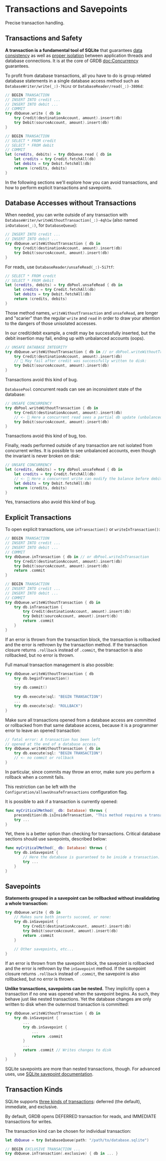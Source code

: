 # Transactions and Savepoints

Precise transaction handling.

## Transactions and Safety

**A transaction is a fundamental tool of SQLite** that guarantees [data consistency](https://www.sqlite.org/transactional.html) as well as [proper isolation](https://sqlite.org/isolation.html) between application threads and database connections. It is at the core of GRDB <doc:Concurrency> guarantees.

To profit from database transactions, all you have to do is group related database statements in a single database access method such as ``DatabaseWriter/write(_:)-76inz`` or ``DatabaseReader/read(_:)-3806d``:

```swift
// BEGIN TRANSACTION
// INSERT INTO credit ...
// INSERT INTO debit ...
// COMMIT
try dbQueue.write { db in
    try Credit(destinationAccount, amount).insert(db)
    try Debit(sourceAccount, amount).insert(db)
}

// BEGIN TRANSACTION
// SELECT * FROM credit
// SELECT * FROM debit
// COMMIT
let (credits, debits) = try dbQueue.read { db in
    let credits = try Credit.fetchAll(db)
    let debits = try Debit.fetchAll(db)
    return (credits, debits)
}
```

In the following sections we'll explore how you can avoid transactions, and how to perform explicit transactions and savepoints. 

## Database Accesses without Transactions

When needed, you can write outside of any transaction with ``DatabaseWriter/writeWithoutTransaction(_:)-4qh1w`` (also named `inDatabase(_:)`, for `DatabaseQueue`):

```swift
// INSERT INTO credit ...
// INSERT INTO debit ...
try dbQueue.writeWithoutTransaction { db in
    try Credit(destinationAccount, amount).insert(db)
    try Debit(sourceAccount, amount).insert(db)
}
```

For reads, use ``DatabaseReader/unsafeRead(_:)-5i7tf``:

```swift
// SELECT * FROM credit
// SELECT * FROM debit
let (credits, debits) = try dbPool.unsafeRead { db in
    let credits = try Credit.fetchAll(db)
    let debits = try Debit.fetchAll(db)
    return (credits, debits)
}
```

Those method names, `writeWithoutTransaction` and `unsafeRead`, are longer and "scarier" than the regular `write` and `read` in order to draw your attention to the dangers of those unisolated accesses.

In our credit/debit example, a credit may be successfully inserted, but the debit insertion may fail, ending up with unbalanced accounts (oops).

```swift
// UNSAFE DATABASE INTEGRITY
try dbQueue.writeWithoutTransaction { db in // or dbPool.writeWithoutTransaction
    try Credit(destinationAccount, amount).insert(db)
    // 😬 May fail after credit was successfully written to disk:
    try Debit(sourceAccount, amount).insert(db)       
}
```

Transactions avoid this kind of bug.
    
``DatabasePool`` concurrent reads can see an inconsistent state of the database:

```swift
// UNSAFE CONCURRENCY
try dbPool.writeWithoutTransaction { db in
    try Credit(destinationAccount, amount).insert(db)
    // <- 😬 Here a concurrent read sees a partial db update (unbalanced accounts)
    try Debit(sourceAccount, amount).insert(db)
}
```

Transactions avoid this kind of bug, too.

Finally, reads performed outside of any transaction are not isolated from concurrent writes. It is possible to see unbalanced accounts, even though the invariant is never broken on disk:

```swift
// UNSAFE CONCURRENCY
let (credits, debits) = try dbPool.unsafeRead { db in
    let credits = try Credit.fetchAll(db)
    // <- 😬 Here a concurrent write can modify the balance before debits are fetched
    let debits = try Debit.fetchAll(db)
    return (credits, debits)
}
```

Yes, transactions also avoid this kind of bug.

## Explicit Transactions

To open explicit transactions, use `inTransaction()` or `writeInTransaction()`:

```swift
// BEGIN TRANSACTION
// INSERT INTO credit ...
// INSERT INTO debit ...
// COMMIT
try dbQueue.inTransaction { db in // or dbPool.writeInTransaction
    try Credit(destinationAccount, amount).insert(db)
    try Debit(sourceAccount, amount).insert(db)
    return .commit
}

// BEGIN TRANSACTION
// INSERT INTO credit ...
// INSERT INTO debit ...
// COMMIT
try dbQueue.writeWithoutTransaction { db in
    try db.inTransaction {
        try Credit(destinationAccount, amount).insert(db)
        try Debit(sourceAccount, amount).insert(db)
        return .commit
    }
}
```

If an error is thrown from the transaction block, the transaction is rollbacked and the error is rethrown by the transaction method. If the transaction closure returns `.rollback` instead of `.commit`, the transaction is also rollbacked, but no error is thrown.

Full manual transaction management is also possible: 

```swift
try dbQueue.writeWithoutTransaction { db
    try db.beginTransaction()
    ...
    try db.commit()
    
    try db.execute(sql: "BEGIN TRANSACTION")
    ...
    try db.execute(sql: "ROLLBACK")
}
```

Make sure all transactions opened from a database access are committed or rollbacked from that same database access, because it is a programmer error to leave an opened transaction:

```swift
// fatal error: A transaction has been left
// opened at the end of a database access.
try dbQueue.writeWithoutTransaction { db in
    try db.execute(sql: "BEGIN TRANSACTION")
    // <- no commit or rollback
}
```

In particular, since commits may throw an error, make sure you perform a rollback when a commit fails.

This restriction can be left with the ``Configuration/allowsUnsafeTransactions`` configuration flag.

It is possible to ask if a transaction is currently opened:

```swift
func myCriticalMethod(_ db: Database) throws {
    precondition(db.isInsideTransaction, "This method requires a transaction")
    try ...
}
```

Yet, there is a better option than checking for transactions. Critical database sections should use savepoints, described below:

```swift
func myCriticalMethod(_ db: Database) throws {
    try db.inSavepoint {
        // Here the database is guaranteed to be inside a transaction.
        try ...
    }
}
```

## Savepoints

**Statements grouped in a savepoint can be rollbacked without invalidating a whole transaction:**

```swift
try dbQueue.write { db in
    // Makes sure both inserts succeed, or none:
    try db.inSavepoint {
        try Credit(destinationAccount, amount).insert(db)
        try Debit(sourceAccount, amount).insert(db)
        return .commit
    }
    
    // Other savepoints, etc...
}
```

If an error is thrown from the savepoint block, the savepoint is rollbacked and the error is rethrown by the `inSavepoint` method. If the savepoint closure returns `.rollback` instead of `.commit`, the savepoint is also rollbacked, but no error is thrown.

**Unlike transactions, savepoints can be nested.** They implicitly open a transaction if no one was opened when the savepoint begins. As such, they behave just like nested transactions. Yet the database changes are only written to disk when the outermost transaction is committed:

```swift
try dbQueue.writeWithoutTransaction { db in
    try db.inSavepoint {
        ...
        try db.inSavepoint {
            ...
            return .commit
        }
        ...
        return .commit // Writes changes to disk
    }
}
```

SQLite savepoints are more than nested transactions, though. For advanced uses, use [SQLite savepoint documentation](https://www.sqlite.org/lang_savepoint.html).


## Transaction Kinds

SQLite supports [three kinds of transactions](https://www.sqlite.org/lang_transaction.html): deferred (the default), immediate, and exclusive.

By default, GRDB opens DEFERRED transaction for reads, and IMMEDIATE transactions for writes.

The transaction kind can be chosen for individual transaction:

```swift
let dbQueue = try DatabaseQueue(path: "/path/to/database.sqlite")

// BEGIN EXCLUSIVE TRANSACTION ...
try dbQueue.inTransaction(.exclusive) { db in ... }
```
